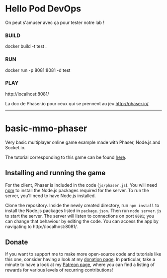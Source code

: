 # Hello Pod DevOps
On peut s'amuser avec ça pour tester notre lab !

### BUILD
docker build -t test .

### RUN
docker run -p 8081:8081 -d test

### PLAY
http://localhost:8081/

La doc de Phaser.io pour ceux qui se prennent au jeu
http://phaser.io/

-------------------

# basic-mmo-phaser
Very basic multiplayer online game example made with Phaser, Node.js and Socket.io.

The tutorial corresponding to this game can be found [here](http://www.dynetisgames.com/2017/03/06/how-to-make-a-multiplayer-online-game-with-phaser-socket-io-and-node-js/).

## Installing and running the game

For the client, Phaser is included in the code (`js/phaser.js`). You will need [npm](https://www.npmjs.com/) to install the Node.js packages required for the server. To run the server, you'll need to have Node.js installed.

Clone the repository. Inside the newly created directory, run `npm install` to install the Node.js packages listed in `package.json`. Then run `node server.js` to start the server. The server will listen to connections on port `8081`; you can change that behaviour by editing the code. You can access the app by navigating to http://localhost:8081/.

## Donate

If you want to support me to make more open-source code and tutorials like this one, consider having a look at my [donation page](http://www.dynetisgames.com/donate/donation). In particular, take a minute to have a look at my [Patreon page](https://www.patreon.com/jeromerenaux), where you can find a listing of rewards for various levels of recurring contributions!
